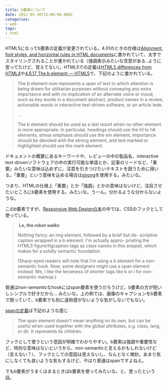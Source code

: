 ```yaml
---
title: b要素について
date: 2012-05-30T15:00:00.000Z
categories:
- web
tags:
- html
---
```

HTML5になってb要素の定義が変更されている。4.01のときの仕様は[Alignment, font styles, and horizontal rules in HTML documents](http://www.w3.org/TR/1999/REC-html401-19991224/present/graphics.html#edef-B)に書かれていて、太字でスタイリングされることが書かれている（強調表示みたいな含意がある..ように思ってたけど、覚えてない）。HTML5での定義は[HTML5 differences from HTML4](http://www.w3.org/TR/html5-diff/#changed-elements)や[4.6.17 The b element — HTML5](http://www.w3.org/TR/html5/the-b-element.html#the-b-element)で、下記のように書かれている。

<!-- more -->

> The b element now represents a span of text to which attention is being drawn for utilitarian purposes without conveying any extra importance and with no implication of an alternate voice or mood, such as key words in a document abstract, product names in a review, actionable words in interactive text-driven software, or an article lede.
> 
> ...
> 
> The b element should be used as a last resort when no other element is more appropriate. In particular, headings should use the h1 to h6 elements, stress emphasis should use the em element, importance should be denoted with the strong element, and text marked or highlighted should use the mark element.

ドキュメントの概要にあるキーワードや、レビューの中の製品名、interactive text-drivenソフトウェアの中の実行可能な単語とか、記事のリードなど、「重要」みたいな意味は込めずに、注意を引きつけたいテキストを囲うために用いる。「重要」という意味を込める場合は[strong](http://www.w3.org/TR/html5/the-strong-element.html#the-strong-element)を使用する。みたいな。

つまり、HTMLの仕様上「重要」とか「強調」とかの意味はないけど、注目させたいところにb要素を使用する。みたいな。うーん。分かるような分からないような。

このb要素ですが、[Responsive Web Designの本](http://www.abookapart.com/products/responsive-web-design)の中では、CSSのフックとして使っている。

> <div class="figure"> <p>
> <img src="robot.jpg" alt="" />
> <b class="figcaption">Lo, the robot walks</b> </p>
> </div>
> 
> Nothing fancy: an img element, followed by a brief but de- scriptive caption wrapped in a b element. I'm actually appro- priating the HTML5 figure/figcaption tags as class names in this snippet, which makes for a solidly semantic foundation.
> 
> (Sharp-eyed readers will note that I'm using a b element for a non-semantic hook. Now, some designers might use a span element instead. Me, I like the terseness of shorter tags like b or i for non-semantic markup.)

普通はnon-semanticなhookにはspan要素を使うだろうけど、b要素の方が短いしシンプルで好きだから... みたいな。上の例では、画像のキャプションをb要素で囲っていて、b要素でも別に違和感がないような気がしないでもない。

[spanの定義](http://www.w3.org/TR/html5/the-span-element.html#the-span-element)は下記のような感じ

> The span element doesn't mean anything on its own, but can be useful when used together with the global attributes, e.g. class, lang, or dir. It represents its children.

フックとして使うという意図が明確でわかりやすい。b要素は強調や重要性など、特別な意味はないというから、non-semanticと言えるかもしれないけど（言えない？）、フックとしての意図は見えないし、なんとなく微妙。あまり気にしなくても良いような気もするけど、やはり普通はspanですよねえ。

でもb要素がうまくはまるときはb要素を使ってみたいな。と、思ったという話。
